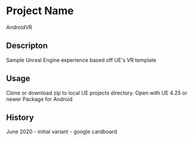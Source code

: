 # Project Name

AndroidVR 

## Descripton

Sample Unreal Engine experience based off UE's VR template

## Usage

Clone or download zip to local UE projects directory.
Open with UE 4.25 or newer
Package for Android

## History
June 2020 - initial variant - google cardboard 



